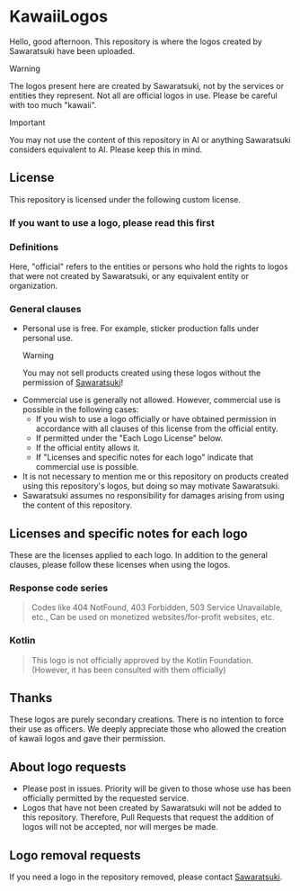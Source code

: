 # KawaiiLogos

Hello, good afternoon. This repository is where the logos created by Sawaratsuki have been uploaded.

> [!WARNING]
> The logos present here are created by Sawaratsuki, not by the services or entities they represent.
> Not all are official logos in use.
> Please be careful with too much "kawaii".

> [!IMPORTANT]
> You may not use the content of this repository in AI or anything Sawaratsuki considers equivalent to AI.
> Please keep this in mind.

## License

This repository is licensed under the following custom license.

### If you want to use a logo, please read this first

### Definitions

Here, "official" refers to the entities or persons who hold the rights to logos that were not created by Sawaratsuki, or any equivalent entity or organization.

### General clauses

- Personal use is free.
  For example, sticker production falls under personal use.
  > [!WARNING]
  > You may not sell products created using these logos without the permission of [Sawaratsuki](https://x.com/sawaratsuki1004)!
  >
- Commercial use is generally not allowed.
  However, commercial use is possible in the following cases:
  - If you wish to use a logo officially or have obtained permission in accordance with all clauses of this license from the official entity.
  - If permitted under the "Each Logo License" below.
  - If the official entity allows it.
  - If "Licenses and specific notes for each logo" indicate that commercial use is possible.
- It is not necessary to mention me or this repository on products created using this repository's logos, but doing so may motivate Sawaratsuki.
- Sawaratsuki assumes no responsibility for damages arising from using the content of this repository.

## Licenses and specific notes for each logo

These are the licenses applied to each logo.
In addition to the general clauses, please follow these licenses when using the logos.

### Response code series

> Codes like 404 NotFound, 403 Forbidden, 503 Service Unavailable, etc.,
> Can be used on monetized websites/for-profit websites, etc.

### Kotlin

> This logo is not officially approved by the Kotlin Foundation.
> (However, it has been consulted with them officially)

## Thanks

These logos are purely secondary creations.
There is no intention to force their use as officers.
We deeply appreciate those who allowed the creation of kawaii logos and gave their permission.

## About logo requests

- Please post in issues.
  Priority will be given to those whose use has been officially permitted by the requested service.
- Logos that have not been created by Sawaratsuki will not be added to this repository.
  Therefore, Pull Requests that request the addition of logos will not be accepted, nor will merges be made.

## Logo removal requests

If you need a logo in the repository removed, please contact [Sawaratsuki](https://x.com/sawaratsuki1004).
